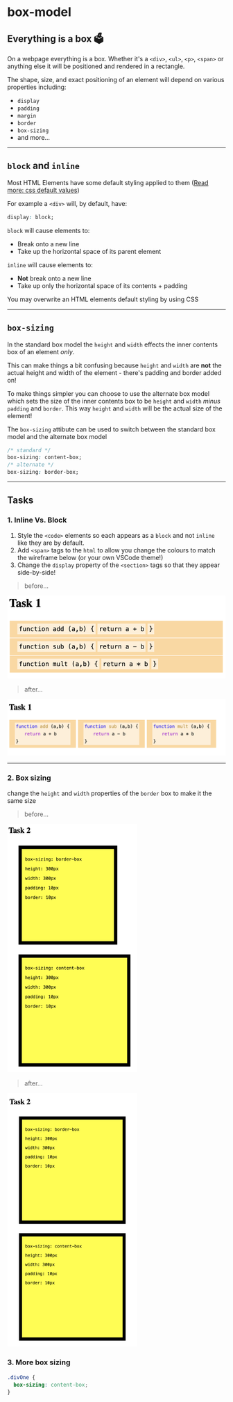 # box-model

## Everything is a box 🗳️

On a webpage everything is a box. Whether it's a `<div>`, `<ul>`, `<p>`, `<span>` or anything else it will be positioned and rendered in a rectangle.

The shape, size, and exact positioning of an element will depend on various properties including:

- `display`
- `padding`
- `margin`
- `border`
- `box-sizing`
- and more...

---

## `block` and `inline`

Most HTML Elements have some default styling applied to them ([Read more: css default values](https://www.w3schools.com/cssref/css_default_values.asp))

For example a `<div>` will, by default, have:

```css
display: block;
```

`block` will cause elements to:

- Break onto a new line
- Take up the horizontal space of its parent element

`inline` will cause elements to:

- **Not** break onto a new line
- Take up only the horizontal space of its contents + padding

You may overwrite an HTML elements default styling by using CSS

---

## `box-sizing`

In the standard box model the `height` and `width` effects the inner contents box of an element _only_.

This can make things a bit confusing because `height` and `width` are **not** the actual height and width of the element - there's padding and border added on!

To make things simpler you can choose to use the alternate box model which sets the size of the inner contents box to be `height` and `width` _minus_ `padding` and `border`. This way `height` and `width` will be the actual size of the element!

The `box-sizing` attibute can be used to switch between the standard box model and the alternate box model

```css
/* standard */
box-sizing: content-box;
/* alternate */
box-sizing: border-box;
```

---

## Tasks

### 1. Inline Vs. Block

1.  Style the `<code>` elements so each appears as a `block` and not `inline` like they are by default.
2.  Add `<span>` tags to the `html` to allow you change the colours to match the wireframe below (or your own VSCode theme!)
3.  Change the `display` property of the `<section>` tags so that they appear side-by-side!

> before...

<img src="./wireframe-1.png" alt="inline vs block before" width="700"/>

> after...

<img src="./wireframe-2.png" alt="inline vs block after" width="700"/>

---

### 2. Box sizing

change the `height` and `width` properties of the `border` box to make it the same size

> before...

<img src="./wireframe-3.png" alt="box sizing before" width="300"/>

> after...

<img src="./wireframe-4.png" alt="box sizing after" width="300"/>

### 3. More box sizing

```css
.divOne {
  box-sizing: content-box;
}
```
